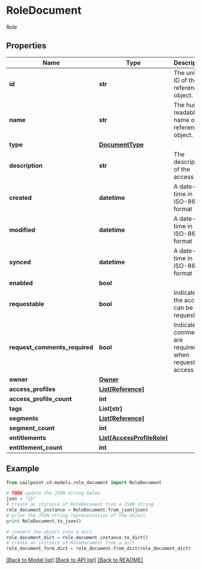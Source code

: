 # RoleDocument

Role

## Properties

Name | Type | Description | Notes
------------ | ------------- | ------------- | -------------
**id** | **str** | The unique ID of the referenced object. | 
**name** | **str** | The human readable name of the referenced object. | 
**type** | [**DocumentType**](DocumentType.md) |  | 
**description** | **str** | The description of the access item | [optional] 
**created** | **datetime** | A date-time in ISO-8601 format | [optional] 
**modified** | **datetime** | A date-time in ISO-8601 format | [optional] 
**synced** | **datetime** | A date-time in ISO-8601 format | [optional] 
**enabled** | **bool** |  | [optional] 
**requestable** | **bool** | Indicates if the access can be requested | [optional] 
**request_comments_required** | **bool** | Indicates if comments are required when requesting access | [optional] 
**owner** | [**Owner**](Owner.md) |  | [optional] 
**access_profiles** | [**List[Reference]**](Reference.md) |  | [optional] 
**access_profile_count** | **int** |  | [optional] 
**tags** | **List[str]** |  | [optional] 
**segments** | [**List[Reference]**](Reference.md) |  | [optional] 
**segment_count** | **int** |  | [optional] 
**entitlements** | [**List[AccessProfileRole]**](AccessProfileRole.md) |  | [optional] 
**entitlement_count** | **int** |  | [optional] 

## Example

```python
from sailpoint.v3.models.role_document import RoleDocument

# TODO update the JSON string below
json = "{}"
# create an instance of RoleDocument from a JSON string
role_document_instance = RoleDocument.from_json(json)
# print the JSON string representation of the object
print RoleDocument.to_json()

# convert the object into a dict
role_document_dict = role_document_instance.to_dict()
# create an instance of RoleDocument from a dict
role_document_form_dict = role_document.from_dict(role_document_dict)
```
[[Back to Model list]](../README.md#documentation-for-models) [[Back to API list]](../README.md#documentation-for-api-endpoints) [[Back to README]](../README.md)


